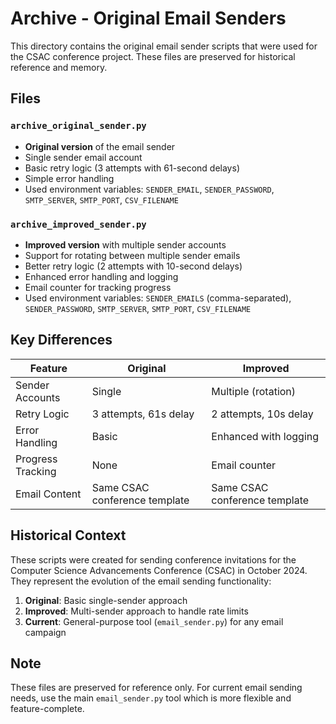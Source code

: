 # Archive - Original Email Senders

This directory contains the original email sender scripts that were used for the CSAC conference project. These files are preserved for historical reference and memory.

## Files

### `archive_original_sender.py`
- **Original version** of the email sender
- Single sender email account
- Basic retry logic (3 attempts with 61-second delays)
- Simple error handling
- Used environment variables: `SENDER_EMAIL`, `SENDER_PASSWORD`, `SMTP_SERVER`, `SMTP_PORT`, `CSV_FILENAME`

### `archive_improved_sender.py` 
- **Improved version** with multiple sender accounts
- Support for rotating between multiple sender emails
- Better retry logic (2 attempts with 10-second delays)
- Enhanced error handling and logging
- Email counter for tracking progress
- Used environment variables: `SENDER_EMAILS` (comma-separated), `SENDER_PASSWORD`, `SMTP_SERVER`, `SMTP_PORT`, `CSV_FILENAME`

## Key Differences

| Feature | Original | Improved |
|---------|----------|----------|
| Sender Accounts | Single | Multiple (rotation) |
| Retry Logic | 3 attempts, 61s delay | 2 attempts, 10s delay |
| Error Handling | Basic | Enhanced with logging |
| Progress Tracking | None | Email counter |
| Email Content | Same CSAC conference template | Same CSAC conference template |

## Historical Context

These scripts were created for sending conference invitations for the Computer Science Advancements Conference (CSAC) in October 2024. They represent the evolution of the email sending functionality:

1. **Original**: Basic single-sender approach
2. **Improved**: Multi-sender approach to handle rate limits
3. **Current**: General-purpose tool (`email_sender.py`) for any email campaign

## Note

These files are preserved for reference only. For current email sending needs, use the main `email_sender.py` tool which is more flexible and feature-complete.
